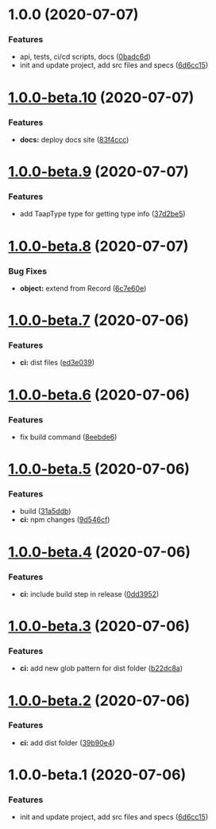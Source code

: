 # 1.0.0 (2020-07-07)


### Features

* api, tests, ci/cd scripts, docs ([0badc6d](https://github.com/schuchard/taap/commit/0badc6df863314e3ace04ce4b1ce848a550d52b4))
* init and update project, add src files and specs ([6d6cc15](https://github.com/schuchard/taap/commit/6d6cc15767bfbfef82c2bda1de0d78843fc76650))

# [1.0.0-beta.10](https://github.com/schuchard/taap/compare/v1.0.0-beta.9...v1.0.0-beta.10) (2020-07-07)


### Features

* **docs:** deploy docs site ([83f4ccc](https://github.com/schuchard/taap/commit/83f4ccc37201d5e70b8ea859373604a6c8c827ba))

# [1.0.0-beta.9](https://github.com/schuchard/taap/compare/v1.0.0-beta.8...v1.0.0-beta.9) (2020-07-07)


### Features

* add TaapType type for getting type info ([37d2be5](https://github.com/schuchard/taap/commit/37d2be5aa2cf3daa497d58303265bd2cffef21f6))

# [1.0.0-beta.8](https://github.com/schuchard/taap/compare/v1.0.0-beta.7...v1.0.0-beta.8) (2020-07-07)


### Bug Fixes

* **object:** extend from Record ([6c7e60e](https://github.com/schuchard/taap/commit/6c7e60e00587966e2ff3424e20f7495e094eee3d))

# [1.0.0-beta.7](https://github.com/schuchard/taap/compare/v1.0.0-beta.6...v1.0.0-beta.7) (2020-07-06)


### Features

* **ci:** dist files ([ed3e039](https://github.com/schuchard/taap/commit/ed3e039b4de022b7c9f43991faa536c5d04260b3))

# [1.0.0-beta.6](https://github.com/schuchard/taap/compare/v1.0.0-beta.5...v1.0.0-beta.6) (2020-07-06)


### Features

* fix build command ([8eebde6](https://github.com/schuchard/taap/commit/8eebde6b071130355e9000140cf6f9f3f9adf4d0))

# [1.0.0-beta.5](https://github.com/schuchard/taap/compare/v1.0.0-beta.4...v1.0.0-beta.5) (2020-07-06)


### Features

* build ([31a5ddb](https://github.com/schuchard/taap/commit/31a5ddbc0956819e4d209fc3f3ffa62cfd1ef360))
* **ci:** npm changes ([9d546cf](https://github.com/schuchard/taap/commit/9d546cf9d28a2ad6917dda0ba4424af2ca9c542f))

# [1.0.0-beta.4](https://github.com/schuchard/taap/compare/v1.0.0-beta.3...v1.0.0-beta.4) (2020-07-06)


### Features

* **ci:** include build step in release ([0dd3952](https://github.com/schuchard/taap/commit/0dd3952382fc062bf4f1eb284d2e6d7c67d8b607))

# [1.0.0-beta.3](https://github.com/schuchard/taap/compare/v1.0.0-beta.2...v1.0.0-beta.3) (2020-07-06)


### Features

* **ci:** add new glob pattern for dist folder ([b22dc8a](https://github.com/schuchard/taap/commit/b22dc8a16dbd11b184c4b8879d1297d9c8b28627))

# [1.0.0-beta.2](https://github.com/schuchard/taap/compare/v1.0.0-beta.1...v1.0.0-beta.2) (2020-07-06)


### Features

* **ci:** add dist folder ([39b90e4](https://github.com/schuchard/taap/commit/39b90e443407d4ae28807c031a232d71c203c27e))

# 1.0.0-beta.1 (2020-07-06)


### Features

* init and update project, add src files and specs ([6d6cc15](https://github.com/schuchard/taap/commit/6d6cc15767bfbfef82c2bda1de0d78843fc76650))
